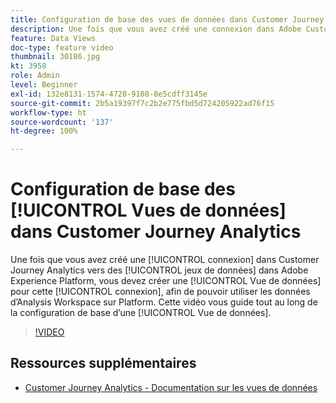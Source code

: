 ```yaml
---
title: Configuration de base des vues de données dans Customer Journey Analytics
description: Une fois que vous avez créé une connexion dans Adobe Customer Journey Analytics vers des jeux de données dans Adobe Experience Platform, vous devez créer une vue de données pour cette connexion. Cela vous permettra d’utiliser les données d’Analysis Workspace sur Platform. Cette vidéo vous guide tout au long de la configuration de base d’une Vue de données.
feature: Data Views
doc-type: feature video
thumbnail: 30186.jpg
kt: 3958
role: Admin
level: Beginner
exl-id: 132e8131-1574-4728-9108-8e5cdff3145e
source-git-commit: 2b5a19397f7c2b2e775fbd5d724205922ad76f15
workflow-type: ht
source-wordcount: '137'
ht-degree: 100%

---
```


# Configuration de base des [!UICONTROL Vues de données] dans Customer Journey Analytics

Une fois que vous avez créé une [!UICONTROL connexion] dans Customer Journey Analytics vers des [!UICONTROL jeux de données] dans Adobe Experience Platform, vous devez créer une [!UICONTROL Vue de données] pour cette [!UICONTROL connexion], afin de pouvoir utiliser les données d’Analysis Workspace sur Platform. Cette vidéo vous guide tout au long de la configuration de base d’une [!UICONTROL Vue de données].

>[!VIDEO](https://video.tv.adobe.com/v/30186/?quality=12&enable10seconds=on&speedcontrol=on)

## Ressources supplémentaires

* [Customer Journey Analytics - Documentation sur les vues de données](https://experienceleague.adobe.com/docs/analytics-platform/using/cja-dataviews/create-dataview.html?lang=fr)
